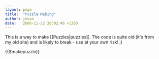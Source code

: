 ```yaml
---
layout: page
title:  "Puzzle Making"
author: jevon
date:   2006-11-22 20:02:46 +1300
---
```


This is a way to make [[Puzzles|puzzles]]. The code is quite old (it's from my old site) and is likely to break - use at your own risk! ;)

{{$makepuzzle}}